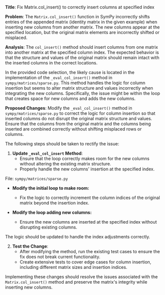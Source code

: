 **Title**: Fix Matrix.col_insert() to correctly insert columns at specified index

**Problem**: 
The `Matrix.col_insert()` function in SymPy incorrectly shifts entries of the appended matrix (identity matrix in the given example) when inserting new columns from another matrix. The new columns appear at the specified location, but the original matrix elements are incorrectly shifted or misplaced.

**Analysis**:
The `col_insert()` method should insert columns from one matrix into another matrix at the specified column index. The expected behavior is that the structure and values of the original matrix should remain intact with the inserted columns in the correct locations.

In the provided code selection, the likely cause is located in the implementation of the `_eval_col_insert()` method in `sympy/matrices/sparse.py`. This method handles the logic for column insertion but seems to alter matrix structure and values incorrectly when integrating the new columns. Specifically, the issue might be within the loop that creates space for new columns and adds the new columns.

**Proposed Changes**:
Modify the `_eval_col_insert()` method in `sympy/matrices/sparse.py` to correct the logic for column insertion so that inserted columns do not disrupt the original matrix structure and values. Ensure that the columns from the original matrix and the columns being inserted are combined correctly without shifting misplaced rows or columns.

The following steps should be taken to rectify the issue:

1. **Update `_eval_col_insert` Method**:
   - Ensure that the loop correctly makes room for the new columns without altering the existing matrix structure.
   - Properly handle the new columns' insertion at the specified index.

File: `sympy/matrices/sparse.py`
   
- **Modify the initial loop to make room:**
  - Fix the logic to correctly increment the column indices of the original matrix beyond the insertion index.

- **Modify the loop adding new columns:**
  - Ensure the new columns are inserted at the specified index without disrupting existing columns.

The logic should be updated to handle the index adjustments correctly.

2. **Test the Change**:
   - After modifying the method, run the existing test cases to ensure the fix does not break current functionality.
   - Create extensive tests to cover edge cases for column insertion, including different matrix sizes and insertion indices.

Implementing these changes should resolve the issues associated with the `Matrix.col_insert()` method and preserve the matrix's integrity while inserting new columns.